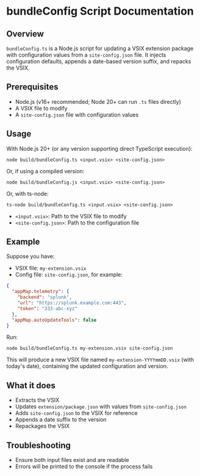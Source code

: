 # bundleConfig Script Documentation

## Overview

`bundleConfig.ts` is a Node.js script for updating a VSIX extension package with configuration
values from a `site-config.json` file. It injects configuration defaults, appends a date-based
version suffix, and repacks the VSIX.

## Prerequisites

- Node.js (v16+ recommended; Node 20+ can run `.ts` files directly)
- A VSIX file to modify
- A `site-config.json` file with configuration values

## Usage

With Node.js 20+ (or any version supporting direct TypeScript execution):

```
node build/bundleConfig.ts <input.vsix> <site-config.json>
```

Or, if using a compiled version:

```
node build/bundleConfig.js <input.vsix> <site-config.json>
```

Or, with ts-node:

```
ts-node build/bundleConfig.ts <input.vsix> <site-config.json>
```

- `<input.vsix>`: Path to the VSIX file to modify
- `<site-config.json>`: Path to the configuration file

## Example

Suppose you have:

- VSIX file: `my-extension.vsix`
- Config file: `site-config.json`, for example:

```json
{
  "appMap.telemetry": {
    "backend": "splunk",
    "url": "https://splunk.example.com:443",
    "token": "333-abc-xyz"
  },
  "appMap.autoUpdateTools": false
}
```

Run:

```
node build/bundleConfig.ts my-extension.vsix site-config.json
```

This will produce a new VSIX file named `my-extension-YYYYmmDD.vsix` (with today's date), containing
the updated configuration and version.

## What it does

- Extracts the VSIX
- Updates `extension/package.json` with values from `site-config.json`
- Adds `site-config.json` to the VSIX for reference
- Appends a date suffix to the version
- Repackages the VSIX

## Troubleshooting

- Ensure both input files exist and are readable
- Errors will be printed to the console if the process fails
